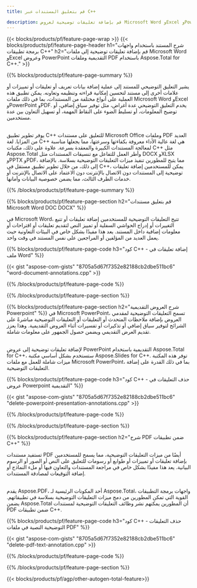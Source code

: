 ```yaml
---
title: قم بتعليق المستندات عبر C++ 

description: قم بإضافة تعليقات توضيحية لعروض Microsoft Word وExcel وPowerPoint وملفات PDF عبر تطبيق C++ الخاص بك. إدارة التعليقات التوضيحية بكل سهولة.
---
```


{{< blocks/products/pf/feature-page-wrap >}}
{{< blocks/products/pf/feature-page-header h1="شرح المستند باستخدام واجهات برمجة تطبيقات C++" h2="قم بإضافة تعليقات توضيحية إلى ملفات Microsoft Word وExcel وعروض PowerPoint التقديمية وملفات PDF باستخدام Aspose.Total for C++." >}}

{{% blocks/products/pf/feature-page-summary %}}


يشير التعليق التوضيحي للمستند إلى عملية إضافة بيانات تعريف أو تعليقات أو تمييزات أو علامات أخرى إلى مستند لتحسين إمكانية قراءته وتنظيمه وتعاونه. يمكن تطبيق هذه العملية على أنواع مختلفة من المستندات، بما في ذلك ملفات Microsoft Word وExcel وPowerPoint وPDF. يخدم التعليق التوضيحي عدة أغراض، مثل توفير سياق إضافي، أو توضيح المعلومات، أو تسليط الضوء على النقاط المهمة، أو تسهيل التعاون بين عدة مستخدمين. <br /><br />

يوفر تطوير تطبيق C++ للتعليق على مستندات Microsoft Office وملفات PDF العديد من المزايا. لغة C++ هي لغة عالية الأداء معروفة بكفاءتها وسرعتها، مما يجعلها مناسبة لمعالجة المستندات الكبيرة والمعقدة بسرعة. علاوة على ذلك، مكتبات C++ مثل Aspose.Total وأطر العمل للتفاعل مع تنسيقات المستندات مثل DOCX وXLSX وPPTX وPDF، مما يتيح للمطورين تنفيذ ميزات التعليقات التوضيحية بسلاسة. بالإضافة إلى ذلك، من خلال تطوير تطبيق مستقل في C++، يمكن للمستخدمين إضافة تعليقات توضيحية إلى المستندات دون الاتصال بالإنترنت دون الاعتماد على الاتصال بالإنترنت أو خدمات الطرف الثالث، مما يضمن خصوصية البيانات وأمانها. 

{{% /blocks/products/pf/feature-page-summary  %}}

{{% blocks/products/pf/feature-page-section  h2="قم بتعليق مستندات Microsoft Word DOC DOCX" %}}

في Microsoft Word، تتيح التعليقات التوضيحية للمستخدمين إضافة تعليقات أو تتبع التغييرات أو إدراج الحواشي السفلية أو تمييز النص لتقديم تعليقات أو اقتراحات أو معلومات إضافية داخل المستند. يعد هذا مفيدًا بشكل خاص في البيئات التعاونية حيث يعمل العديد من المؤلفين أو المراجعين على نفس المستند في وقت واحد.

{{% blocks/products/pf/feature-page-code h3="كود C++ - إضافة تعليقات في ملف Word" %}}

{{< gist "aspose-com-gists" "8705a5d67f7352e82188cb2dbe511bc6" "word-document-annotations.cpp" >}}

{{% /blocks/products/pf/feature-page-code  %}}


{{% /blocks/products/pf/feature-page-section %}}

{{% blocks/products/pf/feature-page-section  h2="شرح العروض التقديمية Powerpoint" %}}
في Microsoft PowerPoint، تسمح التعليقات التوضيحية لمقدمي العروض بإضافة ملاحظات المتحدث أو التعليقات أو التعليقات التوضيحية مباشرةً على الشرائح لتوفير سياق إضافي أو تذكيرات أو تفسيرات أثناء العروض التقديمية. وهذا يعزز تقديم العرض التقديمي ويضمن حصول الجمهور على معلومات شاملة.<br /><br />

لإضافة تعليقات توضيحية إلى عروض PowerPoint التقديمية باستخدام Aspose.Total for C++، ستستخدم بشكل أساسي مكتبة Aspose.Slides for C++. توفر هذه المكتبة ميزات شاملة للعمل مع ملفات Microsoft PowerPoint، بما في ذلك القدرة على إضافة التعليقات التوضيحية.<br />

{{% blocks/products/pf/feature-page-code h3="كود C++ - حذف التعليقات في عروض Powerpoint التقديمية" %}}

{{< gist "aspose-com-gists" "8705a5d67f7352e82188cb2dbe511bc6" "delete-powerpoint-presentation-annotations.cpp" >}}

{{% /blocks/products/pf/feature-page-code  %}}

{{% /blocks/products/pf/feature-page-section %}}

{{% blocks/products/pf/feature-page-section  h2="شرح PDF ضمن تطبيقات C++" %}}

تستفيد مستندات PDF أيضًا من ميزات التعليقات التوضيحية، مما يسمح للمستخدمين بإضافة تعليقات أو تمييزات أو طوابع أو رسومات للتعليق على النص أو الصور أو الرسوم البيانية. يعد هذا مفيدًا بشكل خاص في مراجعة المستندات والتعاون فيها أو ملء النماذج أو إضافة التوقيعات لمصادقة المستندات. <br /><br />

يقدم Aspose.PDF، أحد المكونات الرئيسية لـ Aspose.Total، واجهات برمجة التطبيقات القوية التي تمكن المطورين من دمج ميزات التعليقات التوضيحية بسلاسة في تطبيقاتهم. يضمن Aspose.Total أن المطورين يمكنهم نشر وظائف التعليقات التوضيحية لمستندات PDF ضمن تطبيقات C++.

{{% blocks/products/pf/feature-page-code h3="كود C++ - حذف التعليقات التوضيحية النصية في ملفات PDF" %}}

{{< gist "aspose-com-gists" "8705a5d67f7352e82188cb2dbe511bc6" "delete-pdf-text-annotation.cpp" >}}

{{% /blocks/products/pf/feature-page-code  %}}

{{% /blocks/products/pf/feature-page-section %}}

{{< blocks/products/pf/agp/other-autogen-total-feature>}}